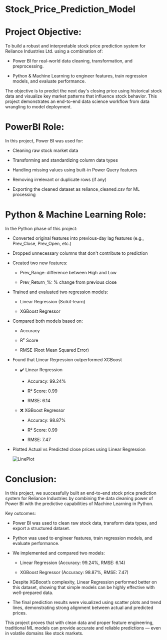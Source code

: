 # Stock_Price_Prediction_Model

# Project Objective:

To build a robust and interpretable stock price prediction system for Reliance Industries Ltd. using a combination of:

- Power BI for real-world data cleaning, transformation, and preprocessing.

- Python & Machine Learning to engineer features, train regression models, and evaluate performance.

The objective is to predict the next day's closing price using historical stock data and visualize key market patterns that influence stock behavior. This project demonstrates an end-to-end data science workflow from data wrangling to model deployment.

#  PowerBI Role:

In this project, Power BI was used for:

- Cleaning raw stock market data

- Transforming and standardizing column data types

- Handling missing values using built-in Power Query features

- Removing irrelevant or duplicate rows (if any)

- Exporting the cleaned dataset as reliance_cleaned.csv for ML processing

# Python & Machine Learning Role:

In the Python phase of this project:

- Converted original features into previous-day lag features (e.g., Prev_Close, Prev_Open, etc.)

- Dropped unnecessary columns that don't contribute to prediction

- Created two new features:

  - Prev_Range: difference between High and Low

  - Prev_Return_%: % change from previous close

- Trained and evaluated two regression models:

  - Linear Regression (Scikit-learn)

  - XGBoost Regressor

- Compared both models based on:

  - Accuracy

  - R² Score

  - RMSE (Root Mean Squared Error)

- Found that Linear Regression outperformed XGBoost
  - ✔️ Linear Regression

    - Accuracy: 99.24%

    - R² Score: 0.99

    - RMSE: 6.14

  - ❌ XGBoost Regressor

    - Accuracy: 98.87%

    - R² Score: 0.99

    - RMSE: 7.47

- Plotted Actual vs Predicted close prices using Linear Regression

  ![LinePlot](https://github.com/user-attachments/assets/17039ca9-4799-49df-8808-bf2dda291424)


# Conclusion:

In this project, we successfully built an end-to-end stock price prediction system for Reliance Industries by combining the data cleaning power of Power BI with the predictive capabilities of Machine Learning in Python.

Key outcomes:

- Power BI was used to clean raw stock data, transform data types, and export a structured dataset.

- Python was used to engineer features, train regression models, and evaluate performance.

- We implemented and compared two models:

  - Linear Regression (Accuracy: 99.24%, RMSE: 6.14)

  - XGBoost Regressor (Accuracy: 98.87%, RMSE: 7.47)

- Despite XGBoost’s complexity, Linear Regression performed better on this dataset, showing that simple models can be highly effective with well-prepared data.

- The final prediction results were visualized using scatter plots and trend lines, demonstrating strong alignment between actual and predicted prices.

This project proves that with clean data and proper feature engineering, traditional ML models can provide accurate and reliable predictions — even in volatile domains like stock markets.
